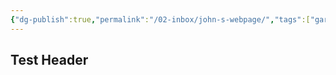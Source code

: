```yaml
---
{"dg-publish":true,"permalink":"/02-inbox/john-s-webpage/","tags":["gardenEntry"]}
---
```



## Test Header

